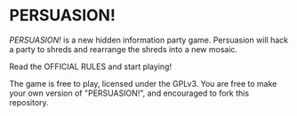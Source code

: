 # PERSUASION!

*PERSUASION!* is a new hidden information party game. Persuasion will hack a party to shreds and rearrange the shreds into a new mosaic.

Read the OFFICIAL RULES and start playing!

The game is free to play, licensed under the GPLv3. You are free to make your own version of "PERSUASION!", and encouraged to fork this repository.
